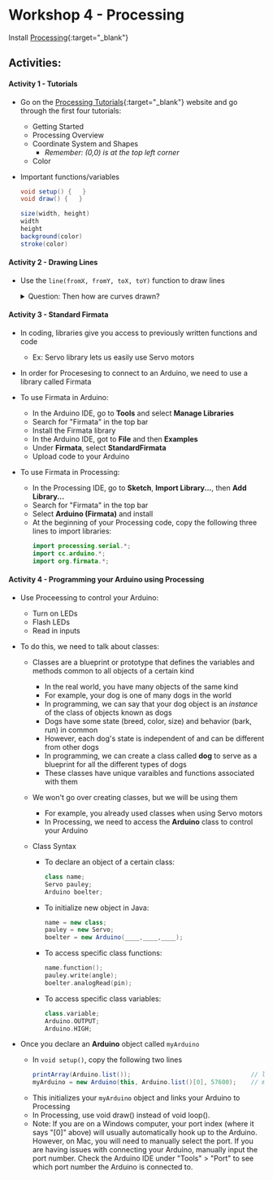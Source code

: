 # Workshop 4 - Processing

Install [Processing](https://processing.org/download/){:target="_blank"}

## Activities:

#### Activity 1 - Tutorials
* Go on the [Processing Tutorials](https://processing.org/tutorials/){:target="_blank"} website and go through the first four tutorials:

  - Getting Started
  - Processing Overview
  - Coordinate System and Shapes
    - *Remember: (0,0) is at the top left corner*
  - Color

* Important functions/variables

    ```java
    void setup() {   }
    void draw() {   }
    
    size(width, height)
    width
    height
    background(color)
    stroke(color)
    ```

#### Activity 2 - Drawing Lines
* Use the `line(fromX, fromY, toX, toY)` function to draw lines

    <details>
    <summary>Question: Then how are curves drawn?</summary>
    <br>
    Curves are just a set of points with lines drawn between them! This is what we will use to plot our Pulse Ox signal!
    <br>
    </details>

#### Activity 3 - Standard Firmata
* In coding, libraries give you access to previously written functions and code
  - Ex: Servo library lets us easily use Servo motors

* In order for Procesesing to connect to an Arduino, we need to use a library called Firmata

* To use Firmata in Arduino:
  - In the Arduino IDE, go to **Tools** and select **Manage Libraries**
  - Search for "Firmata" in the top bar
  - Install the Firmata library
  - In the Arduino IDE, got to **File** and then **Examples**
  - Under **Firmata**, select **StandardFirmata**
  - Upload code to your Arduino

* To use Firmata in Processing:
  - In the Processing IDE, go to **Sketch**, **Import Library...**, then **Add Library...**
  - Search for "Firmata" in the top bar
  - Select **Arduino (Firmata)** and install
  - At the beginning of your Processing code, copy the following three lines to import libraries:
    ```java
    import processing.serial.*;
    import cc.arduino.*;
    import org.firmata.*;
    ```


#### Activity 4 - Programming your Arduino using Processing
* Use Proceessing to control your Arduino:
  - Turn on LEDs
  - Flash LEDs
  - Read in inputs

* To do this, we need to talk about classes:
  - Classes are a blueprint or prototype that defines the variables and methods common to all objects of a certain kind
    - In the real world, you have many objects of the same kind
    - For example, your dog is one of many dogs in the world
    - In programming, we can say that your dog object is an *instance* of the class of objects known as dogs
    - Dogs have some state (breed, color, size) and behavior (bark, run) in common
    - However, each dog's state is independent of and can be different from other dogs
    - In programming, we can create a class called **dog** to serve as a blueprint for all the different types of dogs
    - These classes have unique varaibles and functions associated with them
  
  - We won't go over creating classes, but we will be using them
    - For example, you already used classes when using Servo motors
    - In Processing, we need to access the **Arduino** class to control your Arduino
    
  - Class Syntax
    - To declare an object of a certain class:
      ```java
      class name;
      Servo pauley;
      Arduino boelter;
      ```
    - To initialize new object in Java:
      ```java
      name = new class;
      pauley = new Servo;
      boelter = new Arduino(____,____,____);
      ```
    - To access specific class functions:
      ```c++
      name.function();
      pauley.write(angle);
      boelter.analogRead(pin);
      ```
    - To access specific class variables:
      ```c++
      class.variable;
      Arduino.OUTPUT;
      Arduino.HIGH;
      ```

* Once you declare an **Arduino** object called `myArduino`
    - In `void setup()`, copy the following two lines
      ```java
      printArray(Arduino.list());                                 // lists USB ports, find the one connected to Arduino
      myArduino = new Arduino(this, Arduino.list()[0], 57600);    // may need to change index value (where it says [0]) based on printed array
      ```
    - This initializes your `myArduino` object and links your Arduino to Processing
    - In Processing, use void draw() instead of void loop().
    - Note: If you are on a Windows computer, your port index (where it says "[0]" above) will usually automatically hook up to the Arduino. However, on Mac, you will need to manually select the port. If you are having issues with connecting your Arduino, manually input the port number. Check the Arduino IDE under "Tools" > "Port" to see which port number the Arduino is connected to.


<!--
hide solutions
-->
<!--
## Solutions:
#### Activity 4 - Programming your Arduino using Processing
* Example code:

    ```java
    import cc.arduino.*;

    Arduino jack;
    int LED = 2;
    int button = 7;

    void setup()
    {
      printArray(Arduino.list());
      jack = new Arduino(this, Arduino.list()[0], 57600); // may need to change index value based on printed array
      jack.pinMode(LED, Arduino.OUTPUT);
      jack.pinMode(button, Arduino.INPUT);
    }

    void draw()
    {
      if (jack.digitalRead(button) == Arduino.HIGH)
      {
        jack.digitalWrite(LED, Arduino.HIGH);
      }
      else 
      {
        jack.digitalWrite(LED, Arduino.LOW);
      }
    }
    ```
-->
